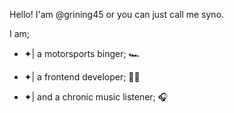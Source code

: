 Hello! I'am @grining45 or you can just call me syno.

I am;

- ✦| a motorsports binger; 🏎️

- ✦| a frontend developer; 👨‍💻

- ✦| and a chronic music listener; 🎧

<!---
grining45/grining45 is a ✨ special ✨ repository because its `README.md` (this file) appears on your GitHub profile.
You can click the Preview link to take a look at your changes.
--->
